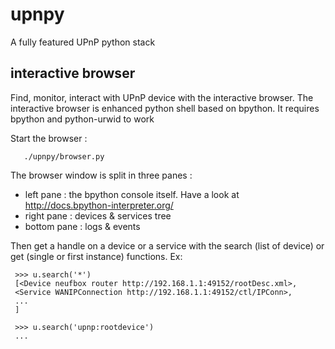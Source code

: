 upnpy
=====

A fully featured UPnP python stack


interactive browser 
-------------------

Find, monitor, interact with UPnP device with the interactive browser. The interactive browser is enhanced python shell based on bpython. It requires bpython and python-urwid to work

Start the browser :

       ./upnpy/browser.py

The browser window is split in three panes :

- left pane : the bpython console itself. Have a look at http://docs.bpython-interpreter.org/
- right pane : devices & services tree
- bottom pane : logs & events

Then get a handle on a device or a service with the search (list of device) or get (single or first instance) functions. Ex:

     >>> u.search('*')
     [<Device neufbox router http://192.168.1.1:49152/rootDesc.xml>,
     <Service WANIPConnection http://192.168.1.1:49152/ctl/IPConn>,
     ...
     ]

     >>> u.search('upnp:rootdevice')
     ...
     
     
